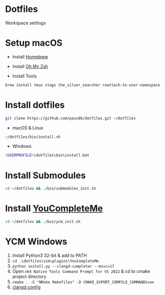 # Dotfiles
Workspace settings

# Setup macOS
* Install [Homebrew](https://brew.sh)

* Install [Oh My Zsh](https://github.com/robbyrussell/oh-my-zsh)

* Install Tools
```sh
brew install tmux ctags the_silver_searcher reattach-to-user-namespace htop pstree git-lfs
```

# Install dotfiles
```sh
git clone https://github.com/pass86/dotfiles.git ~/dotfiles
```

* macOS & Linux
```sh
~/dotfiles/bin/install.sh
```

* Windows
```bat
%USERPROFILE%\dotfiles\bin\install.bat
```

# Install Submodules
```sh
cd ~/dotfiles && ./bin/submodules_init.sh
```

# Install [YouCompleteMe](https://github.com/Valloric/YouCompleteMe)
```sh
cd ~/dotfiles && ./bin/ycm_init.sh
```

# YCM Windows
1. Install Python3 32-bit & add to PATH
2. `cd .\dotfiles\vim\plugins\YouCompleteMe`
3. `python install.py --clangd-completer --msvc=17`
4. Open `x64 Native Tools Command Prompt for VS 2022` & cd to cmake project directory
5. `cmake . -G "NMake Makefiles" -D CMAKE_EXPORT_COMPILE_COMMANDS=on`
6. [clangd config](https://clangd.llvm.org/config)
